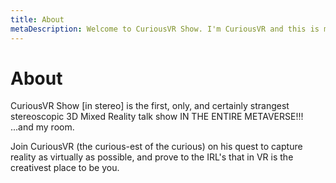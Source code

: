```yaml
---
title: About
metaDescription: Welcome to CuriousVR Show. I'm CuriousVR and this is my show.
---
```


# About
CuriousVR Show [in stereo] is the first, only, and certainly strangest stereoscopic 3D Mixed Reality talk show IN THE ENTIRE METAVERSE!!!
...and my room.

Join CuriousVR (the curious-est of the curious) on his quest to capture reality as virtually as possible, and prove to the IRL's that in VR is the creativest place to be you.